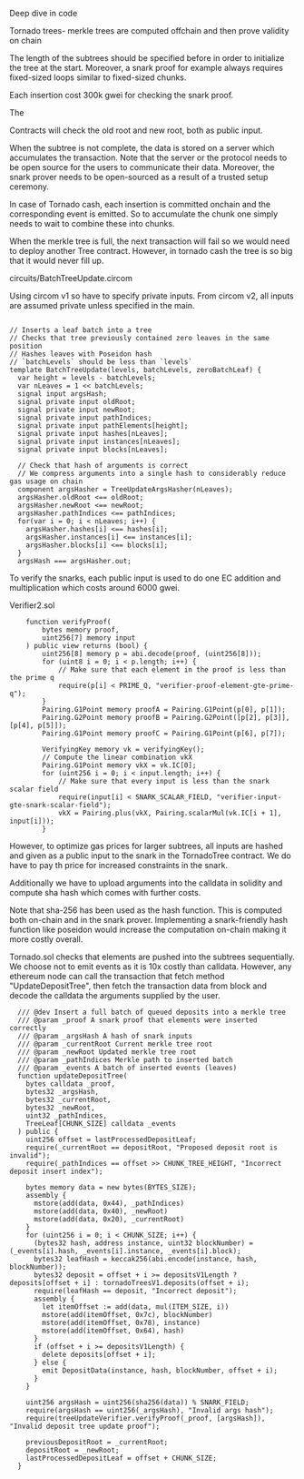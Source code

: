 Deep dive in code

Tornado trees- merkle trees are computed offchain and then prove validity on chain 

The length of the subtrees should be specified before in order to initialize the tree at the start. Moreover, a snark proof for example always requires fixed-sized loops similar to fixed-sized chunks.

Each insertion cost 300k gwei for checking the snark proof.

The 

Contracts will check the old root and new root, both as public input.

When the subtree is not complete, the data is stored on a server which accumulates the transaction. Note that the server or the protocol needs to be open source for the users to communicate their data. Moreover, the snark prover needs to be open-sourced as a result of a trusted setup ceremony.

In case of Tornado cash, each insertion is committed onchain and the corresponding event is emitted. So to accumulate the chunk one simply needs to wait to combine these into chunks.

When the merkle tree is full, the next transaction will fail so we would need to deploy another Tree contract. However, in tornado cash the tree is so big that it would never fill up.



circuits/BatchTreeUpdate.circom

Using circom v1 so have to specify private inputs. From circom v2, all inputs are assumed private unless specified in the main.
```circom=

// Inserts a leaf batch into a tree
// Checks that tree previously contained zero leaves in the same position
// Hashes leaves with Poseidon hash
// `batchLevels` should be less than `levels`
template BatchTreeUpdate(levels, batchLevels, zeroBatchLeaf) {
  var height = levels - batchLevels;
  var nLeaves = 1 << batchLevels;
  signal input argsHash;
  signal private input oldRoot;
  signal private input newRoot;
  signal private input pathIndices;
  signal private input pathElements[height];
  signal private input hashes[nLeaves];
  signal private input instances[nLeaves];
  signal private input blocks[nLeaves];

  // Check that hash of arguments is correct
  // We compress arguments into a single hash to considerably reduce gas usage on chain
  component argsHasher = TreeUpdateArgsHasher(nLeaves);
  argsHasher.oldRoot <== oldRoot;
  argsHasher.newRoot <== newRoot;
  argsHasher.pathIndices <== pathIndices;
  for(var i = 0; i < nLeaves; i++) {
    argsHasher.hashes[i] <== hashes[i];
    argsHasher.instances[i] <== instances[i];
    argsHasher.blocks[i] <== blocks[i];
  }
  argsHash === argsHasher.out;
```

To verify the snarks, each public input is used to do one EC addition and multiplication which costs around 6000 gwei. 

Verifier2.sol
```js=
    function verifyProof(
        bytes memory proof,
        uint256[7] memory input
    ) public view returns (bool) {
        uint256[8] memory p = abi.decode(proof, (uint256[8]));
        for (uint8 i = 0; i < p.length; i++) {
            // Make sure that each element in the proof is less than the prime q
            require(p[i] < PRIME_Q, "verifier-proof-element-gte-prime-q");
        }
        Pairing.G1Point memory proofA = Pairing.G1Point(p[0], p[1]);
        Pairing.G2Point memory proofB = Pairing.G2Point([p[2], p[3]], [p[4], p[5]]);
        Pairing.G1Point memory proofC = Pairing.G1Point(p[6], p[7]);

        VerifyingKey memory vk = verifyingKey();
        // Compute the linear combination vkX
        Pairing.G1Point memory vkX = vk.IC[0];
        for (uint256 i = 0; i < input.length; i++) {
            // Make sure that every input is less than the snark scalar field
            require(input[i] < SNARK_SCALAR_FIELD, "verifier-input-gte-snark-scalar-field");
            vkX = Pairing.plus(vkX, Pairing.scalarMul(vk.IC[i + 1], input[i]));
        }
```

However, to optimize gas prices for larger subtrees, all inputs are hashed and given as a public input to the snark in the TornadoTree contract. We do have to pay th price for increased constraints in the snark. 

Additionally we have to upload arguments into the calldata in solidity and compute sha hash which comes with further costs.

Note that sha-256 has been used as the hash function. This is computed both on-chain and in the snark prover. Implementing a snark-friendly hash function like poseidon would increase the computation on-chain making it more costly overall.

Tornado.sol checks that elements are pushed into the subtrees sequentially. We choose not to emit events as it is 10x costly than calldata. However, any ethereum node can call the transaction that fetch method "UpdateDepositTree", then fetch the transaction data from block and decode the calldata the arguments supplied by the user. 

```js=
  /// @dev Insert a full batch of queued deposits into a merkle tree
  /// @param _proof A snark proof that elements were inserted correctly
  /// @param _argsHash A hash of snark inputs
  /// @param _currentRoot Current merkle tree root
  /// @param _newRoot Updated merkle tree root
  /// @param _pathIndices Merkle path to inserted batch
  /// @param _events A batch of inserted events (leaves)
  function updateDepositTree(
    bytes calldata _proof,
    bytes32 _argsHash,
    bytes32 _currentRoot,
    bytes32 _newRoot,
    uint32 _pathIndices,
    TreeLeaf[CHUNK_SIZE] calldata _events
  ) public {
    uint256 offset = lastProcessedDepositLeaf;
    require(_currentRoot == depositRoot, "Proposed deposit root is invalid");
    require(_pathIndices == offset >> CHUNK_TREE_HEIGHT, "Incorrect deposit insert index");

    bytes memory data = new bytes(BYTES_SIZE);
    assembly {
      mstore(add(data, 0x44), _pathIndices)
      mstore(add(data, 0x40), _newRoot)
      mstore(add(data, 0x20), _currentRoot)
    }
    for (uint256 i = 0; i < CHUNK_SIZE; i++) {
      (bytes32 hash, address instance, uint32 blockNumber) = (_events[i].hash, _events[i].instance, _events[i].block);
      bytes32 leafHash = keccak256(abi.encode(instance, hash, blockNumber));
      bytes32 deposit = offset + i >= depositsV1Length ? deposits[offset + i] : tornadoTreesV1.deposits(offset + i);
      require(leafHash == deposit, "Incorrect deposit");
      assembly {
        let itemOffset := add(data, mul(ITEM_SIZE, i))
        mstore(add(itemOffset, 0x7c), blockNumber)
        mstore(add(itemOffset, 0x78), instance)
        mstore(add(itemOffset, 0x64), hash)
      }
      if (offset + i >= depositsV1Length) {
        delete deposits[offset + i];
      } else {
        emit DepositData(instance, hash, blockNumber, offset + i);
      }
    }

    uint256 argsHash = uint256(sha256(data)) % SNARK_FIELD;
    require(argsHash == uint256(_argsHash), "Invalid args hash");
    require(treeUpdateVerifier.verifyProof(_proof, [argsHash]), "Invalid deposit tree update proof");

    previousDepositRoot = _currentRoot;
    depositRoot = _newRoot;
    lastProcessedDepositLeaf = offset + CHUNK_SIZE;
  }
```

